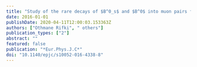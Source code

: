 ```yaml
---
title: "Study of the rare decays of $B^0_s$ and $B^0$ into muon pairs from data collected during the LHC Run 1 with the ATLAS detector"
date: 2016-01-01
publishDate: 2020-04-11T12:00:03.153363Z
authors: ["Othmane Rifki", " others"]
publication_types: ["2"]
abstract: ""
featured: false
publication: "*Eur.Phys.J.C*"
doi: "10.1140/epjc/s10052-016-4338-8"
---
```


